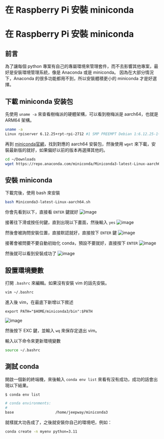 # 在 Raspberry Pi 安裝 miniconda


# 在 Raspberry Pi 安裝 miniconda

## 前言
為了讓每個 python 專案有自己的專屬環境來管理套件，而不去影響其他專案，最好是安裝環境管理系統，像是 Anaconda 或是 miniconda。
因為在大部分情況下，Anaconda 的很多功能都用不到，所以安裝體積更小的 miniconda 才是好選擇。

## 下載 miniconda 安装包
先使用 `uname -a` 來查看樹梅派的硬體架構，可以看到樹梅派是 aarch64，也就是 ARM64 架構。
```bash
uname -a
Linux rpiserver 6.12.25+rpt-rpi-2712 #1 SMP PREEMPT Debian 1:6.12.25-1+rpt1 (2025-04-30) aarch64 GNU/Linux
```

再到 [miniconda官網](https://repo.anaconda.com/miniconda/)，找到對應的 aarch64 安裝包，然後使用 `wget` 來下載，安裝最新版的就好，如果偏好以前的版本再選擇其他的。
```bash
cd ~/Downloads
wget https://repo.anaconda.com/miniconda/Miniconda3-latest-Linux-aarch64.sh
```

## 安裝 miniconda
下載完後，使用 bash 來安裝
```bash
bash Miniconda3-latest-Linux-aarch64.sh
```

你會先看到以下，直接看 `ENTER` 鍵就好
![image](https://hackmd.io/_uploads/SkiWr_vueg.png)

接著往下滑或按任何鍵，直到出現以下畫面，然後輸入 `yes`
![image](https://hackmd.io/_uploads/rJGISdwOgl.png)

然後會被詢問安裝位置，直接默認就好，直接按下 `ENTER` 鍵
![image](https://hackmd.io/_uploads/SyBtSOvOll.png)

接著會被問要不要自動初始化 conda，預設不要就好，直接按下 `ENTER` 
![image](https://hackmd.io/_uploads/ByqLIuPdee.png)

然後就可以看到安裝成功了
![image](https://hackmd.io/_uploads/BJytU_wOge.png)


## 設置環境變數
打開 `.bashrc` 來編輯。如果沒有安裝 vim 的話先安裝。
```bash
vim ~/.bashrc
```

進入後 vim，在最底下新增以下敘述
```
export PATH="$HOME/miniconda3/bin":$PATH
```
![image](https://hackmd.io/_uploads/rymnD_Pdxe.png)


然後按下 EXC 鍵，並輸入 `wq` 來保存定退出 vim。

輸入以下命令來更新環境變數
```bash
source ~/.bashrc
```

## 測試 conda
開啟一個新的終端機，來後輸入 `conda env list` 來看有沒有成功，成功的話會出現以下結果。
```bash
$ conda env list

# conda environments:
#
base                   /home/jeepway/miniconda3
```

就樣就大功告成了，之後就安裝你自己的環境吧，例如：
```bash
conda create -n myenv python=3.11
```
